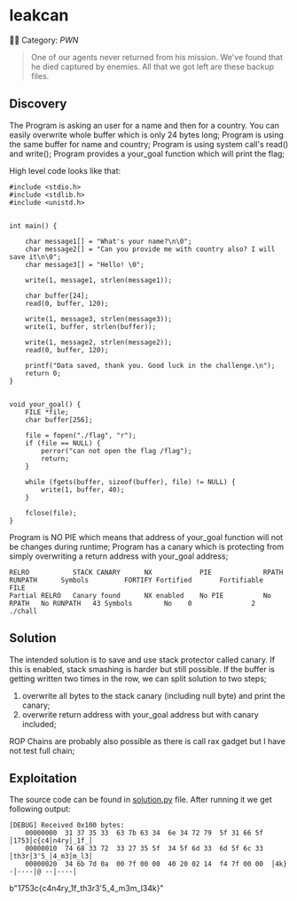 # leakcan

🏴‍☠️ Category: _PWN_
    
> One of our agents never returned from his mission. We've found that he died captured by enemies. All that we got left are these backup files.

## Discovery

The Program is asking an user for a name and then for a country. You can easily overwrite whole buffer which is only 24 bytes long; 
Program is using the same buffer for name and country;
Program is using system call's read() and write();
Program provides a your_goal function which will print the flag;

High level code looks like that:

```
#include <stdio.h>
#include <stdlib.h>
#include <unistd.h>


int main() {

    char message1[] = "What's your name?\n\0";
    char message2[] = "Can you provide me with country also? I will save it\n\0";
    char message3[] = "Hello! \0";

    write(1, message1, strlen(message1));

    char buffer[24];
    read(0, buffer, 120);

    write(1, message3, strlen(message3));
    write(1, buffer, strlen(buffer));

    write(1, message2, strlen(message2));
    read(0, buffer, 120);

    printf("Data saved, thank you. Good luck in the challenge.\n");
    return 0;
}


void your_goal() {
    FILE *file;
    char buffer[256];

    file = fopen("./flag", "r");
    if (file == NULL) {
        perror("can not open the flag /flag");
        return;
    }

    while (fgets(buffer, sizeof(buffer), file) != NULL) {
        write(1, buffer, 40);
    }

    fclose(file);
}
```
Program is NO PIE which means that address of your_goal function will not be changes during runtime;
Program has a canary which is protecting from simply overwriting a return address with your_goal address;

```
RELRO           STACK CANARY      NX            PIE             RPATH      RUNPATH      Symbols         FORTIFY Fortified       Fortifiable     FILE
Partial RELRO   Canary found      NX enabled    No PIE          No RPATH   No RUNPATH   43 Symbols        No    0               2               ./chall

```


## Solution

The intended solution is to save and use stack protector called canary. If this is enabled, stack smashing is harder but still possible.
If the buffer is getting written two times in the row, we can split solution to two steps;

1) overwrite all bytes to the stack canary (including null byte) and print the canary;
2) overwrite return address with your_goal address but with canary included; 

ROP Chains are probably also possible as there is call rax gadget but I have not test full chain;


## Exploitation

The source code can be found in [solution.py](solution.py) file. After running it we get following output:

```
[DEBUG] Received 0x100 bytes:
    00000000  31 37 35 33  63 7b 63 34  6e 34 72 79  5f 31 66 5f  │1753│c{c4│n4ry│_1f_│
    00000010  74 68 33 72  33 27 35 5f  34 5f 6d 33  6d 5f 6c 33  │th3r│3'5_│4_m3│m_l3│
    00000020  34 6b 7d 0a  00 7f 00 00  40 20 02 14  f4 7f 00 00  │4k}·│····│@ ··│····│

```


b"1753c{c4n4ry_1f_th3r3'5_4_m3m_l34k}"
